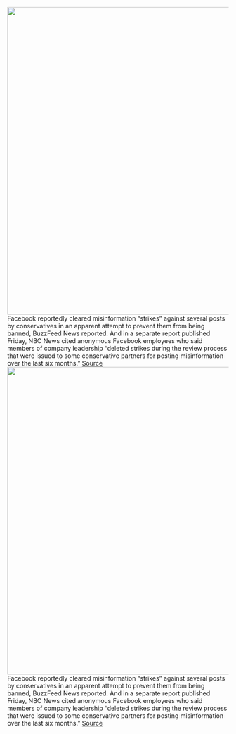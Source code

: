 <img src='https://cdn.vox-cdn.com/thumbor/0S-4xGEvBG2qSoB6DE6v9njxwck=/0x0:2040x1360/1200x800/filters:focal(857x517:1183x843)/cdn.vox-cdn.com/uploads/chorus_image/image/67167962/acastro_180828_1777_facebook_0001.0.0.jpg' width='700px' /><br/>
Facebook reportedly cleared misinformation “strikes” against several posts by conservatives in an apparent attempt to prevent them from being banned, BuzzFeed News reported. And in a separate report published Friday, NBC News cited anonymous Facebook employees who said members of company leadership “deleted strikes during the review process that were issued to some conservative partners for posting misinformation over the last six months.”
<a href='https://www.theverge.com/2020/8/6/21357663/facebook-removed-strikes-conservative-fact-checking-banned-breitbart'> Source <a/><img src='https://cdn.vox-cdn.com/thumbor/0S-4xGEvBG2qSoB6DE6v9njxwck=/0x0:2040x1360/1200x800/filters:focal(857x517:1183x843)/cdn.vox-cdn.com/uploads/chorus_image/image/67167962/acastro_180828_1777_facebook_0001.0.0.jpg' width='700px' /><br/>
Facebook reportedly cleared misinformation “strikes” against several posts by conservatives in an apparent attempt to prevent them from being banned, BuzzFeed News reported. And in a separate report published Friday, NBC News cited anonymous Facebook employees who said members of company leadership “deleted strikes during the review process that were issued to some conservative partners for posting misinformation over the last six months.”
<a href='https://www.theverge.com/2020/8/6/21357663/facebook-removed-strikes-conservative-fact-checking-banned-breitbart'> Source <a/>